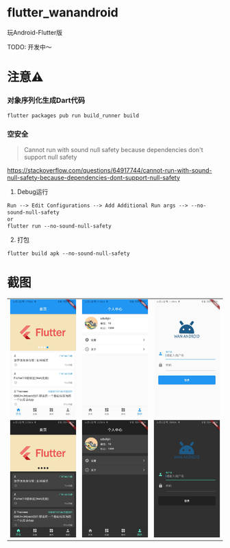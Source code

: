 # flutter_wanandroid

玩Android-Flutter版

TODO: 开发中～

# 注意⚠️

### 对象序列化生成Dart代码

```
flutter packages pub run build_runner build
```

### 空安全
> Cannot run with sound null safety because dependencies don't support null safety

https://stackoverflow.com/questions/64917744/cannot-run-with-sound-null-safety-because-dependencies-dont-support-null-safety

1. Debug运行

```
Run --> Edit Configurations --> Add Additional Run args --> --no-sound-null-safety
or
flutter run --no-sound-null-safety
```

2. 打包

```
flutter build apk --no-sound-null-safety
```

# 截图

|   |   |   |
|  ----  | ----  | ----  |
| ![](./screenshot/home_light.jpg)  | ![](./screenshot/me_light.jpg) | ![](./screenshot/login_light.jpg) |
| ![](./screenshot/home_dark.jpg)  | ![](./screenshot/me_dark.jpg) | ![](./screenshot/login_dark.jpg) |
